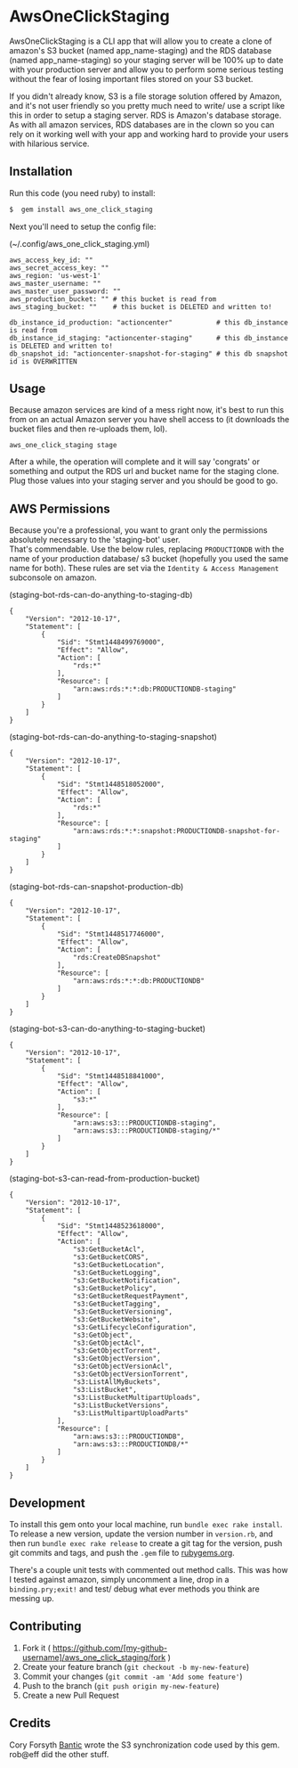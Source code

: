 # AwsOneClickStaging

AwsOneClickStaging is a CLI app that will allow you to create a clone of amazon's S3 bucket (named app_name-staging) and the RDS database (named app_name-staging) so your staging server will be 100% up to date with your production server and allow you to perform some serious testing without the fear of losing important files stored on your S3 bucket.  

If you didn't already know, S3 is a file storage solution offered by Amazon, and it's not user friendly so you pretty much need to write/ use a script like this in order to setup a staging server.  RDS is Amazon's database storage.  As with all amazon services, RDS databases are in the clown so you can rely on it working well with your app and working hard to provide your users with hilarious service.  


## Installation

Run this code (you need ruby) to install:

```ruby
$  gem install aws_one_click_staging
```

Next you'll need to setup the config file:

(~/.config/aws_one_click_staging.yml)
```
aws_access_key_id: ""
aws_secret_access_key: ""
aws_region: 'us-west-1'
aws_master_username: ""
aws_master_user_password: ""
aws_production_bucket: "" # this bucket is read from
aws_staging_bucket: ""    # this bucket is DELETED and written to!

db_instance_id_production: "actioncenter"           # this db_instance is read from
db_instance_id_staging: "actioncenter-staging"      # this db_instance is DELETED and written to!
db_snapshot_id: "actioncenter-snapshot-for-staging" # this db snapshot id is OVERWRITTEN
```


## Usage

Because amazon services are kind of a mess right now, it's best to run this from on an actual Amazon server you have shell access to (it downloads the bucket files and then re-uploads them, lol).

```
aws_one_click_staging stage
```

After a while, the operation will complete and it will say 'congrats' or something and output the RDS url and bucket name for the staging clone.  Plug those values into your staging server and you should be good to go.  


## AWS Permissions

Because you're a professional, you want to grant only the permissions absolutely necessary to the 'staging-bot' user.  
That's commendable.  Use the below rules, replacing `PRODUCTIONDB` with the name of your production database/ s3 bucket (hopefully you used the same name for both).  These rules are set via the `Identity & Access Management` subconsole on amazon.  

(staging-bot-rds-can-do-anything-to-staging-db)
```
{
    "Version": "2012-10-17",
    "Statement": [
        {
            "Sid": "Stmt1448499769000",
            "Effect": "Allow",
            "Action": [
                "rds:*"
            ],
            "Resource": [
                "arn:aws:rds:*:*:db:PRODUCTIONDB-staging"
            ]
        }
    ]
}
```
(staging-bot-rds-can-do-anything-to-staging-snapshot)
```
{
    "Version": "2012-10-17",
    "Statement": [
        {
            "Sid": "Stmt1448518052000",
            "Effect": "Allow",
            "Action": [
                "rds:*"
            ],
            "Resource": [
                "arn:aws:rds:*:*:snapshot:PRODUCTIONDB-snapshot-for-staging"
            ]
        }
    ]
}
```
(staging-bot-rds-can-snapshot-production-db)
```
{
    "Version": "2012-10-17",
    "Statement": [
        {
            "Sid": "Stmt1448517746000",
            "Effect": "Allow",
            "Action": [
                "rds:CreateDBSnapshot"
            ],
            "Resource": [
                "arn:aws:rds:*:*:db:PRODUCTIONDB"
            ]
        }
    ]
}
```
(staging-bot-s3-can-do-anything-to-staging-bucket)
```
{
    "Version": "2012-10-17",
    "Statement": [
        {
            "Sid": "Stmt1448518841000",
            "Effect": "Allow",
            "Action": [
                "s3:*"
            ],
            "Resource": [
                "arn:aws:s3:::PRODUCTIONDB-staging",
                "arn:aws:s3:::PRODUCTIONDB-staging/*"
            ]
        }
    ]
}
```
(staging-bot-s3-can-read-from-production-bucket)
```
{
    "Version": "2012-10-17",
    "Statement": [
        {
            "Sid": "Stmt1448523618000",
            "Effect": "Allow",
            "Action": [
                "s3:GetBucketAcl",
                "s3:GetBucketCORS",
                "s3:GetBucketLocation",
                "s3:GetBucketLogging",
                "s3:GetBucketNotification",
                "s3:GetBucketPolicy",
                "s3:GetBucketRequestPayment",
                "s3:GetBucketTagging",
                "s3:GetBucketVersioning",
                "s3:GetBucketWebsite",
                "s3:GetLifecycleConfiguration",
                "s3:GetObject",
                "s3:GetObjectAcl",
                "s3:GetObjectTorrent",
                "s3:GetObjectVersion",
                "s3:GetObjectVersionAcl",
                "s3:GetObjectVersionTorrent",
                "s3:ListAllMyBuckets",
                "s3:ListBucket",
                "s3:ListBucketMultipartUploads",
                "s3:ListBucketVersions",
                "s3:ListMultipartUploadParts"
            ],
            "Resource": [
                "arn:aws:s3:::PRODUCTIONDB",
                "arn:aws:s3:::PRODUCTIONDB/*"
            ]
        }
    ]
}
```


## Development

To install this gem onto your local machine, run `bundle exec rake install`. To release a new version, update the version number in `version.rb`, and then run `bundle exec rake release` to create a git tag for the version, push git commits and tags, and push the `.gem` file to [rubygems.org](https://rubygems.org).

There's a couple unit tests with commented out method calls.  This was how I tested against amazon, simply uncomment a line, drop in a `binding.pry;exit!` and test/ debug what ever methods you think are messing up.  


## Contributing

1. Fork it ( https://github.com/[my-github-username]/aws_one_click_staging/fork )
2. Create your feature branch (`git checkout -b my-new-feature`)
3. Commit your changes (`git commit -am 'Add some feature'`)
4. Push to the branch (`git push origin my-new-feature`)
5. Create a new Pull Request


## Credits
Cory Forsyth [Bantic](github.com/bantic) wrote the S3 synchronization code used by this gem.  
rob@eff did the other stuff.  
